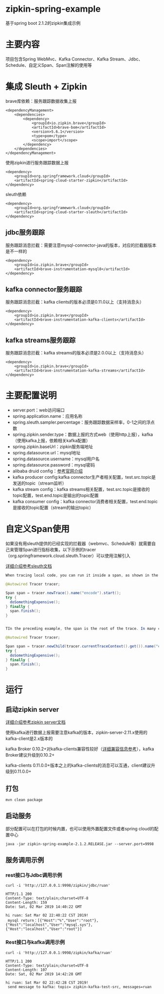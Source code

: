 # zipkin-spring-example
基于spring boot 2.1.2的zipkin集成示例

# 主要内容
项目包含Spring WebMvc、Kafka Connector、Kafka Stream、Jdbc、Schedule、自定义Span、Span注解的使用等

# 集成 Sleuth + Zipkin

brave库依赖：服务跟踪数据收集上报
```
<dependencyManagement>
    <dependencies>
        <dependency>
            <groupId>io.zipkin.brave</groupId>
            <artifactId>brave-bom</artifactId>
            <version>5.6.1</version>
            <type>pom</type>
            <scope>import</scope>
        </dependency>
    </dependencies>
</dependencyManagement>
```

使用zipkin进行服务跟踪数据上报
```
<dependency>
    <groupId>org.springframework.cloud</groupId>
    <artifactId>spring-cloud-starter-zipkin</artifactId>
</dependency>
```

sleuth依赖
```
<dependency>
    <groupId>org.springframework.cloud</groupId>
    <artifactId>spring-cloud-starter-sleuth</artifactId>
</dependency>
```

## jdbc服务跟踪

服务跟踪消息拦截：需要注意mysql-connector-java的版本，对应的拦截器版本是不一样的
```
<dependency>
    <groupId>io.zipkin.brave</groupId>
    <artifactId>brave-instrumentation-mysql8</artifactId>
</dependency>
```

## kafka connector服务跟踪

服务跟踪消息拦截：kafka clients的版本必须是0.11.0以上（支持消息头）
```
<dependency>
    <groupId>io.zipkin.brave</groupId>
    <artifactId>brave-instrumentation-kafka-clients</artifactId>
</dependency>
```

## kafka streams服务跟踪

服务跟踪消息拦截：kafka streams的版本必须是2.0.0以上（支持消息头）
```
<dependency>
    <groupId>io.zipkin.brave</groupId>
    <artifactId>brave-instrumentation-kafka-streams</artifactId>
</dependency>
```

# 主要配置说明
- server.port：web访问端口
- spring.application.name：应用名称
- spring.sleuth.sampler.percentage：服务跟踪数据采样率，0-1之间的浮点数
- spring.zipkin.sender.type：数据上报的方式web（使用http上报），kafka（使用kafka上报，依赖相关kafka配置）
- spring.zipkin.baseUrl：zipkin服务端地址
- spring.datasource.url：mysql地址
- spring.datasource.username：mysql用户名
- spring.datasource.password：mysql密码
- alibaba druid config：[参考官网介绍](https://github.com/alibaba/druid/wiki/%E5%B8%B8%E8%A7%81%E9%97%AE%E9%A2%98)
- kafka producer config:kafka connector生产者相关配置，test.src.topic是发送的topic（stream监听）
- kafka stream config：kafka streams相关配置，test.src.topic是接收的topic配置，test.end.topic是输出的topic配置
- kafka consumer config：kafka connector消费者相关配置，test.end.topic是接收的topic配置（stream的输出topic）


# 自定义Span使用
如果没有用sleuth提供的已经实现的拦截器（webmvc、Schedule等）就需要自己来管理Span进行指标收集，以下示例的tracer（org.springframework.cloud.sleuth.Tracer）可以使用注解引入

[详细介绍参考sleuth文档](https://cloud.spring.io/spring-cloud-static/spring-cloud-sleuth/2.0.0.RELEASE/single/spring-cloud-sleuth.html#_local_tracing)
```java
When tracing local code, you can run it inside a span, as shown in the following example:

@Autowired Tracer tracer;

Span span = tracer.newTrace().name("encode").start();
try {
  doSomethingExpensive();
} finally {
  span.finish();
}


TIn the preceding example, the span is the root of the trace. In many cases, the span is part of an existing trace. When this is the case, call newChild instead of newTrace, as shown in the following example:

@Autowired Tracer tracer;

Span span = tracer.newChild(tracer.currentTraceContext().get()).name("encode").start();
try {
  doSomethingExpensive();
} finally {
  span.finish();
}
```

# 运行
## 启动zipkin server
[详细介绍参考zipkin server文档](https://github.com/openzipkin/zipkin/blob/master/zipkin-server/README.md)

使用kafka进行数据上报需要注意kafka的版本，zipkin-server-2.11.x使用的kafka-client是2.x版本的

kafka Broker 0.10.2+对kafka-clients兼容性较好（[详细兼容信息参考](https://cwiki.apache.org/confluence/display/KAFKA/Compatibility+Matrix)），kafka Broker建议升级到0.10.2+

kafka-clients 0.11.0.0+版本之上的kafka-clients的消息可以互通，client建议升级到0.11.0.0+

## 打包
```
mvn clean package
```

## 启动服务

部分配置可以在打包的时候内置，也可以使用外置配置文件或者spring cloud的配置中心
```
java -jar zipkin-spring-example-2.1.2.RELEASE.jar --server.port=9998
```

## 服务调用示例

### rest接口与Jdbc调用示例
```
curl -i 'http://127.0.0.1:9998/zipkin/jdbc/ruan'

HTTP/1.1 200 
Content-Type: text/plain;charset=UTF-8
Content-Length: 159
Date: Sat, 02 Mar 2019 14:40:22 GMT

hi ruan: Sat Mar 02 22:40:22 CST 2019!
 mysql return：[{"Host":"%","User":"root"},{"Host":"localhost","User":"mysql.sys"},{"Host":"localhost","User":"root"}]

```

### Rest接口与kafka调用示例

```
curl -i 'http://127.0.0.1:9998/zipkin/kafka/ruan'

HTTP/1.1 200 
Content-Type: text/plain;charset=UTF-8
Content-Length: 107
Date: Sat, 02 Mar 2019 14:42:28 GMT

hi ruan: Sat Mar 02 22:42:28 CST 2019!
 send message to kafka: topic= zipkin-kafka-test-src, messages=ruan
```
